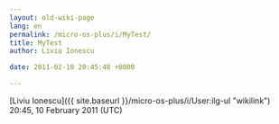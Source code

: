 ```yaml
---
layout: old-wiki-page
lang: en
permalink: /micro-os-plus/i/MyTest/
title: MyTest
author: Liviu Ionescu

date: 2011-02-10 20:45:48 +0000

---
```


[Liviu Ionescu]({{ site.baseurl }}/micro-os-plus/i/User:ilg-ul "wikilink") 20:45, 10 February 2011 (UTC)

